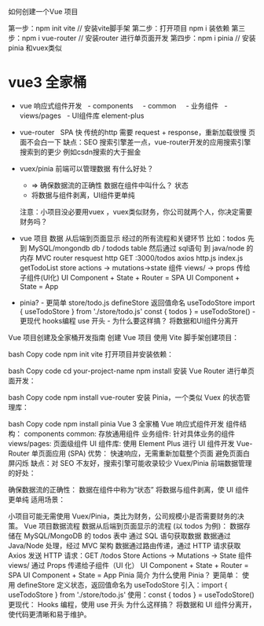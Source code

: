 如何创建一个Vue 项目

第一步：npm init vite // 安装vite脚手架
第二步：打开项目 npm i 装依赖
第三步：npm i vue-router // 安装router 进行单页面开发
第四步：npm i pinia // 安装pinia 和vuex类似

# vue3 全家桶

- vue 响应式组件开发
  - components
    - common
    - 业务组件
  - views/pages
  - UI组件库 element-plus
- vue-router
  SPA 快 传统的http 需要 request + response，重新加载很慢
  页面不会白一下
  缺点：SEO 搜索引擎差一点，vue-router开发的应用搜索引擎搜索到的更少 例如csdn搜索的大于掘金

- vuex/pinia
    前端可以管理数据
    有什么好处？  
    - => 确保数据流的正确性
        数据在组件中叫什么？  状态
    - 将数据与组件剥离，UI组件更单纯

    注意：小项目没必要用vuex ，vuex类似财务，你公司就两个人，你决定需要财务吗？

- vue 项目 数据 从后端到页面显示  经过的所有流程和关键环节
    比如：todos
    先到 MySQL/mongondb db / todods table
    然后通过 sql语句
    到 java/node 的内存   MVC
    router 
    resquest
    http GET :3000/todos
    axios  http.js index.js getTodoList
    store actions -> mutations->state
    组件 views/ -> props 传给子组件(UI化)
    UI Component + State + Router = SPA
    UI Component + State = App

- pinia?
        - 更简单
            store/todo.js defineStore 返回值命名 useTodoStore
            import { useTodoStore } from './store/todo.js' 
            const { todos } = useTodoStore()
        - 更现代
            hooks编程 use 开头
        - 为什么要这样搞？
            将数据和UI组件分离开




Vue 项目创建及全家桶开发指南
创建 Vue 项目
使用 Vite 脚手架创建项目：

bash
Copy code
npm init vite
打开项目并安装依赖：

bash
Copy code
cd your-project-name
npm install
安装 Vue Router 进行单页面开发：

bash
Copy code
npm install vue-router
安装 Pinia，一个类似 Vuex 的状态管理库：

bash
Copy code
npm install pinia
Vue 3 全家桶
Vue 响应式组件开发
组件结构：
components
common: 存放通用组件
业务组件: 针对具体业务的组件
views/pages: 页面级组件
UI 组件库: 使用 Element Plus 进行 UI 组件开发
Vue-Router
单页面应用 (SPA) 优势：
快速响应，无需重新加载整个页面
避免页面白屏闪烁
缺点：对 SEO 不友好，搜索引擎可能收录较少
Vuex/Pinia
前端数据管理的好处：

确保数据流的正确性：
数据在组件中称为“状态”
将数据与组件剥离，使 UI 组件更单纯
适用场景：

小项目可能无需使用 Vuex/Pinia，类比为财务，公司规模小是否需要财务的决策。
Vue 项目数据流程
数据从后端到页面显示的流程 (以 todos 为例)：
数据存储在 MySQL/MongoDB 的 todos 表中
通过 SQL 语句获取数据
数据通过 Java/Node 处理，经过 MVC 架构
数据通过路由传递，通过 HTTP 请求获取
Axios 发送 HTTP 请求：GET /todos
Store Actions -> Mutations -> State
组件 views/ 通过 Props 传递给子组件（UI 化）
UI Component + State + Router = SPA
UI Component + State = App
Pinia 简介
为什么使用 Pinia？
更简单：
使用 defineStore 定义状态，返回值命名为 useTodoStore
引入：import { useTodoStore } from './store/todo.js'
使用：const { todos } = useTodoStore()
更现代：
Hooks 编程，使用 use 开头
为什么这样搞？
将数据和 UI 组件分离开，使代码更清晰和易于维护。






